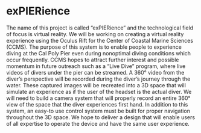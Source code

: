 # exPIERience
The name of this project is called “exPIERience” and the technological field of focus is virtual reality. We will be working on creating a virtual reality experience using the Oculus Rift for the Center of Coastal Marine Sciences (CCMS). The purpose of this system is to enable people to experience diving at the Cal Poly Pier even during nonoptimal diving conditions which occur frequently. CCMS hopes to attract further interest and possible momentum in future outreach such as a “Live Dive” program, where live videos of divers under the pier can be streamed. A 360° video from the diver’s perspective will be recorded during the diver’s journey through the water. These captured images will be recreated into a 3D space that will simulate an experience as if the user of the headset is the actual diver. We will need to build a camera system that will properly record an entire 360° view of the space that the diver experiences first hand. In addition to this system, an easy-to use control system must be built for proper navigation throughout the 3D space. We hope to deliver a design that will enable users of all expertise to operate the device and have the same user experience. 
